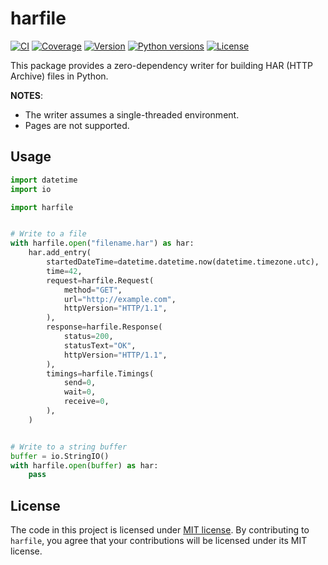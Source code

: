 # harfile

[![CI](https://github.com/schemathesis/harfile/actions/workflows/ci.yml/badge.svg)](https://github.com/schemathesis/harfile/actions/workflows/ci.yml)
[![Coverage](https://codecov.io/gh/schemathesis/harfile/branch/main/graph/badge.svg)](https://codecov.io/gh/schemathesis/harfile/branch/main)
[![Version](https://img.shields.io/pypi/v/harfile.svg)](https://pypi.org/project/harfile/)
[![Python versions](https://img.shields.io/pypi/pyversions/harfile.svg)](https://pypi.org/project/harfile/)
[![License](https://img.shields.io/pypi/l/harfile.svg)](https://opensource.org/licenses/MIT)

This package provides a zero-dependency writer for building HAR (HTTP Archive) files in Python.

**NOTES**:

- The writer assumes a single-threaded environment.
- Pages are not supported.

## Usage

```python
import datetime
import io

import harfile


# Write to a file
with harfile.open("filename.har") as har:
    har.add_entry(
        startedDateTime=datetime.datetime.now(datetime.timezone.utc),
        time=42,
        request=harfile.Request(
            method="GET",
            url="http://example.com",
            httpVersion="HTTP/1.1",
        ),
        response=harfile.Response(
            status=200,
            statusText="OK",
            httpVersion="HTTP/1.1",
        ),
        timings=harfile.Timings(
            send=0,
            wait=0,
            receive=0,
        ),
    )


# Write to a string buffer
buffer = io.StringIO()
with harfile.open(buffer) as har:
    pass

```

## License

The code in this project is licensed under [MIT license](https://opensource.org/licenses/MIT).
By contributing to `harfile`, you agree that your contributions will be licensed under its MIT license.
